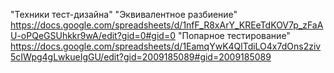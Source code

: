"Техники тест-дизайна"
"Эквивалентное разбиение" https://docs.google.com/spreadsheets/d/1nfF_R8xArY_KREeTdKOV7p_zFaAU-oPQeGSUhkkr9wA/edit?gid=0#gid=0
"Попарное тестирование" https://docs.google.com/spreadsheets/d/1EamqYwK4QlTdiLO4x7dOns2ziv5cIWpg4gLwkueIgGU/edit?gid=2009185089#gid=2009185089
